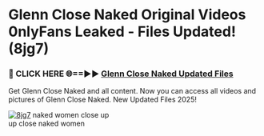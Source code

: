# Glenn Close Naked Original Videos 0nlyFans Leaked - Files Updated! (8jg7)

<h3>🔴 CLICK HERE 🌐==►► <a href="https://tinyurl.com/yckcrads" rel="nofollow">Glenn Close Naked Updated Files</a></h3>

Get Glenn Close Naked and all content. Now you can access all videos and pictures of Glenn Close Naked. New Updated Files 2025!

[![8jg7](https://i.imgur.com/hpKpOFt.gif)](https://tinyurl.com/yckcrads)
naked women close up<br>
up close naked women